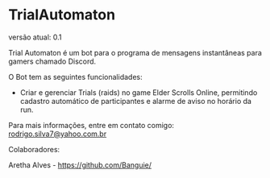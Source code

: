 # TrialAutomaton


versão atual: 0.1

Trial Automaton é um bot para o programa de mensagens instantâneas para gamers chamado Discord.

O Bot tem as seguintes funcionalidades:

 - Criar e gerenciar Trials (raids) no game Elder Scrolls Online, permitindo cadastro automático de participantes e alarme de aviso no horário da run.

Para mais informações, entre em contato comigo: rodrigo.silva7@yahoo.com.br


Colaboradores:

Aretha Alves - https://github.com/Banguie/
